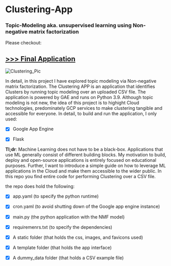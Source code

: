 # Clustering-App
### Topic-Modeling aka. unsupervised learning using Non-negative matrix factorization

Please checkout:

## [>>> Final Application](https://ml-clustering.ew.r.appspot.com// "Clustering APP")


![Clustering_Pic](https://github.com/cassini-chris/Clustering-App/blob/main/_GITHUB/readme/images/Clustering-app2.jpg?raw=true)

In detail, in this project I have explored topic modeling via Non-negative matrix factorization. The Clustering APP is an application that identifies Clusters by running topic modeling over an uploaded CSV file. The application is powered by GAE and runs on Python 3.9. Although topic modeling is not new, the idea of this project is to highight Cloud technologies, predominately GCP services to make clustering tangible and accessible for everyone. In detail, to build and run the application, I only used:
- [x] Google App Engine
- [x] Flask


__Tl;dr__: Machine Learning does not have to be a black-box. Applications that use ML generally consist of different building blocks. My motivation to build, deploy and open-source applications is entirely focused on educational purposes. Further, I want to introduce a simple guide on how to leverage ML applications in the Cloud and make them accessible to the wider public. In this repo you find entire code for performing Clustering over a CSV file.

the repo does hold the following:
- [x] app.yaml (to specify the python runtime)
- [x] cron.yaml (to avoid shutting down of the Google app engine instance)
- [x] main.py (the python application with the NMF model)
- [x] requiremenrs.txt (to specify the dependencies)
- [x] A static folder (that holds the css, images, and favicons used)
- [X] A template folder (that holds the app interface)
- [X] A dummy_data folder (that holds a CSV example file)


